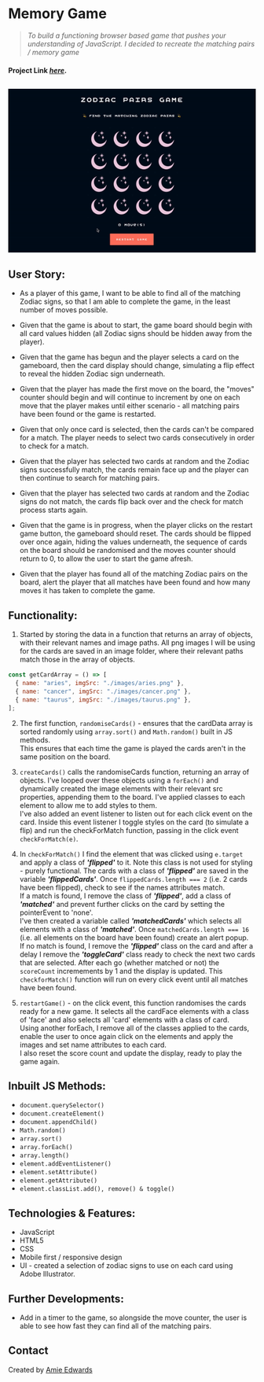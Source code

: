 # Memory Game

> _To build a functioning browser based game that pushes your understanding of JavaScript. I decided to recreate the matching pairs / memory game_ </br>

#### Project Link [_here_](https://amiehannah.github.io/memory-game/).

##

<p align="center">
  <img src="./images/gif-mem-game.gif" alt="Memory Game gif">
</p>

## User Story:

- As a player of this game, I want to be able to find all of the matching Zodiac signs, so that I am able to complete the game, in the least number of moves possible.

- Given that the game is about to start, the game board should begin with all card values hidden (all Zodiac signs should be hidden away from the player).
- Given that the game has begun and the player selects a card on the gameboard, then the card display should change, simulating a flip effect to reveal the hidden Zodiac sign underneath.
- Given that the player has made the first move on the board, the "moves" counter should begin and will continue to increment by one on each move that the player makes until either scenario - all matching pairs have been found or the game is restarted.
- Given that only once card is selected, then the cards can't be compared for a match. The player needs to select two cards consecutively in order to check for a match.
- Given that the player has selected two cards at random and the Zodiac signs successfully match, the cards remain face up and the player can then continue to search for matching pairs.
- Given that the player has selected two cards at random and the Zodiac signs do not match, the cards flip back over and the check for match process starts again.
- Given that the game is in progress, when the player clicks on the restart game button, the gameboard should reset. The cards should be flipped over once again, hiding the values underneath, the sequence of cards on the board should be randomised and the moves counter should return to 0, to allow the user to start the game afresh.
- Given that the player has found all of the matching Zodiac pairs on the board, alert the player that all matches have been found and how many moves it has taken to complete the game.

## Functionality:

1. Started by storing the data in a function that returns an array of objects, with their relevant names and image paths. All png images I will be using for the cards are saved in an image folder, where their relevant paths match those in the array of objects.

```javascript
const getCardArray = () => [
  { name: "aries", imgSrc: "./images/aries.png" },
  { name: "cancer", imgSrc: "./images/cancer.png" },
  { name: "taurus", imgSrc: "./images/taurus.png" },
];
```

2. The first function, `randomiseCards()` - ensures that the cardData array is sorted randomly using `array.sort()` and `Math.random()` built in JS methods.
   <br> This ensures that each time the game is played the cards aren't in the same position on the board.

3. `createCards()` calls the randomiseCards function, returning an array of objects.
   I've looped over these objects using a `forEach()` and dynamically created the image elements with their relevant src properties, appending them to the board. I've applied classes to each element to allow me to add styles to them.
   </br> I've also added an event listener to listen out for each click event on the card. Inside this event listener I toggle styles on the card (to simulate a flip) and run the checkForMatch function, passing in the click event `checkForMatch(e)`.

4. In `checkForMatch()` I find the element that was clicked using `e.target` and apply a class of **_'flipped'_** to it. Note this class is not used for styling - purely functional. The cards with a class of **_'flipped'_** are saved in the variable **_'flippedCards'_**. Once `flippedCards.length === 2` (i.e. 2 cards have been flipped), check to see if the names attributes match.
   </br> If a match is found, I remove the class of **_'flipped'_**, add a class of **_'matched'_** and prevent further clicks on the card by setting the pointerEvent to 'none'.
   </br> I've then created a variable called **_'matchedCards'_** which selects all elements with a class of **_'matched'_**. Once `matchedCards.length === 16` (i.e. all elements on the board have been found) create an alert popup.
   </br>If no match is found, I remove the **_'flipped'_** class on the card and after a delay I remove the **_'toggleCard'_** class ready to check the next two cards that are selected.
   After each go (whether matched or not) the `scoreCount` incremements by 1 and the display is updated.
   This `checkforMatch()` function will run on every click event until all matches have been found.

5. `restartGame()` - on the click event, this function randomises the cards ready for a new game. It selects all the cardFace elements with a class of 'face' and also selects all 'card' elements with a class of card.
   </br>Using another forEach, I remove all of the classes applied to the cards, enable the user to once again click on the elements and apply the images and set name attributes to each card.
   </br>I also reset the score count and update the display, ready to play the game again.

## Inbuilt JS Methods:

- `document.querySelector()`
- `document.createElement()`
- `document.appendChild()`
- `Math.random()`
- `array.sort()`
- `array.forEach()`
- `array.length()`
- `element.addEventListener()`
- `element.setAttribute()`
- `element.getAttribute()`
- `element.classList.add(), remove() & toggle()`

## Technologies & Features:

- JavaScript
- HTML5
- CSS
- Mobile first / responsive design
- UI - created a selection of zodiac signs to use on each card using Adobe Illustrator.

## Further Developments:

- Add in a timer to the game, so alongside the move counter, the user is able to see how fast they can find all of the matching pairs.

## Contact

Created by [Amie Edwards](mailto:amie.edwards17@gmail.com)
